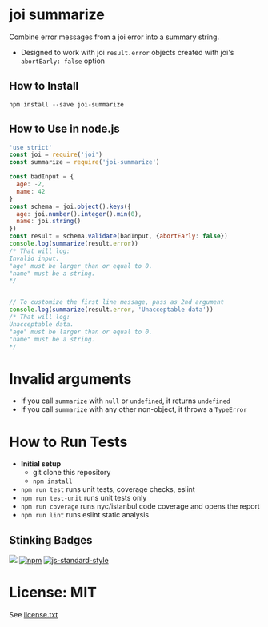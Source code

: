 # joi summarize

Combine error messages from a joi error into a summary string.

- Designed to work with joi `result.error` objects created with joi's `abortEarly: false` option

## How to Install

`npm install --save joi-summarize`

## How to Use in node.js

```js
'use strict'
const joi = require('joi')
const summarize = require('joi-summarize')

const badInput = {
  age: -2,
  name: 42
}
const schema = joi.object().keys({
  age: joi.number().integer().min(0),
  name: joi.string()
})
const result = schema.validate(badInput, {abortEarly: false})
console.log(summarize(result.error))
/* That will log:
Invalid input.
"age" must be larger than or equal to 0.
"name" must be a string.
*/


// To customize the first line message, pass as 2nd argument
console.log(summarize(result.error, 'Unacceptable data'))
/* That will log:
Unacceptable data.
"age" must be larger than or equal to 0.
"name" must be a string.
*/
```

# Invalid arguments

- If you call `summarize` with `null` or `undefined`, it returns `undefined`
- If you call `summarize` with any other non-object, it throws a `TypeError`

# How to Run Tests

- **Initial setup**
  - git clone this repository
  - `npm install`
- `npm run test` runs unit tests, coverage checks, eslint
- `npm run test-unit` runs unit tests only
- `npm run coverage` runs nyc/istanbul code coverage and opens the report
- `npm run lint` runs eslint static analysis

## Stinking Badges
![](https://img.shields.io/npm/v/joi-summarize.svg)
[![npm](https://img.shields.io/npm/l/joi-summarize.svg?maxAge=2592000)]()
[![js-standard-style](https://img.shields.io/badge/code%20style-standard-brightgreen.svg)](http://standardjs.com/)

# License: MIT

See [license.txt]()
